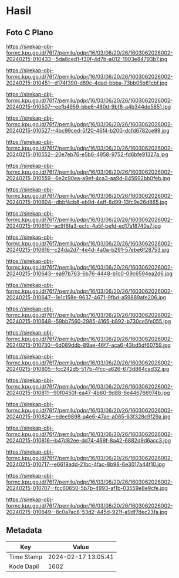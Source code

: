 # Hasil

## Foto C Plano

https://sirekap-obj-formc.kpu.go.id/76f7/pemilu/pdpr/16/03/06/20/26/1603062026002-20240215-010433--5da8ced1-f30f-4d7b-a012-1903e84793b7.jpg

https://sirekap-obj-formc.kpu.go.id/76f7/pemilu/pdpr/16/03/06/20/26/1603062026002-20240215-010451--d174f390-d89c-4dad-bbba-73bb05b61cbf.jpg

https://sirekap-obj-formc.kpu.go.id/76f7/pemilu/pdpr/16/03/06/20/26/1603062026002-20240215-010507--eefb4959-bbe6-460d-9bf8-a4b344de5851.jpg

https://sirekap-obj-formc.kpu.go.id/76f7/pemilu/pdpr/16/03/06/20/26/1603062026002-20240215-010527--4bc99ced-5f20-46f4-b200-dcfd6782ce99.jpg

https://sirekap-obj-formc.kpu.go.id/76f7/pemilu/pdpr/16/03/06/20/26/1603062026002-20240215-010552--20e7eb76-e5b6-4958-9752-fd6bfe91327a.jpg

https://sirekap-obj-formc.kpu.go.id/76f7/pemilu/pdpr/16/03/06/20/26/1603062026002-20240215-010559--6e2c90ea-a9ef-4ca3-aa9d-845692bb0feb.jpg

https://sirekap-obj-formc.kpu.go.id/76f7/pemilu/pdpr/16/03/06/20/26/1603062026002-20240215-010604--dbbf4cb8-eb9d-4aff-8d99-13fc9e26d865.jpg

https://sirekap-obj-formc.kpu.go.id/76f7/pemilu/pdpr/16/03/06/20/26/1603062026002-20240215-010610--ac9f6fa3-ecfc-4a5f-befd-ed17a18740a7.jpg

https://sirekap-obj-formc.kpu.go.id/76f7/pemilu/pdpr/16/03/06/20/26/1603062026002-20240215-010616--c24da2d7-4e4d-4a0a-b291-57ebe6f28753.jpg

https://sirekap-obj-formc.kpu.go.id/76f7/pemilu/pdpr/16/03/06/20/26/1603062026002-20240215-010643--ea97b763-6b76-4448-b1c0-09c6594ea2d6.jpg

https://sirekap-obj-formc.kpu.go.id/76f7/pemilu/pdpr/16/03/06/20/26/1603062026002-20240215-010647--1e1c158e-9637-4671-9fbd-a59889afe206.jpg

https://sirekap-obj-formc.kpu.go.id/76f7/pemilu/pdpr/16/03/06/20/26/1603062026002-20240215-010648--59bb7560-2985-4165-b892-b730ce5fe055.jpg

https://sirekap-obj-formc.kpu.go.id/76f7/pemilu/pdpr/16/03/06/20/26/1603062026002-20240215-010730--6d089ddb-89ae-46f7-aca6-43bd5df60759.jpg

https://sirekap-obj-formc.kpu.go.id/76f7/pemilu/pdpr/16/03/06/20/26/1603062026002-20240215-010805--fcc242d5-517b-4fcc-a626-673d864cad32.jpg

https://sirekap-obj-formc.kpu.go.id/76f7/pemilu/pdpr/16/03/06/20/26/1603062026002-20240215-010811--90f0450f-ea47-4b60-9d88-6e446766974b.jpg

https://sirekap-obj-formc.kpu.go.id/76f7/pemilu/pdpr/16/03/06/20/26/1603062026002-20240215-010824--edee9898-a4e6-47ae-a065-63f328c9f29a.jpg

https://sirekap-obj-formc.kpu.go.id/76f7/pemilu/pdpr/16/03/06/20/26/1603062026002-20240215-010816--b47d82ee-dd74-469f-8a42-6882d9d6acc3.jpg

https://sirekap-obj-formc.kpu.go.id/76f7/pemilu/pdpr/16/03/06/20/26/1603062026002-20240215-010717--e6619add-21bc-4fac-8b98-6e3017a44f10.jpg

https://sirekap-obj-formc.kpu.go.id/76f7/pemilu/pdpr/16/03/06/20/26/1603062026002-20240215-010707--fcc60650-5b7b-4993-af1b-03559e8e9cfe.jpg

https://sirekap-obj-formc.kpu.go.id/76f7/pemilu/pdpr/16/03/06/20/26/1603062026002-20240215-010649--8c0a7ac8-53d2-445d-921f-a9df7dec23fa.jpg


## Metadata

| Key        | Value               |
| ---------- | ------------------- |
| Time Stamp | 2024-02-17 13:05:41 |
| Kode Dapil | 1602                |



